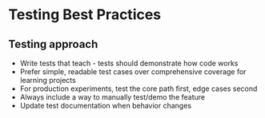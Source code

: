 # Testing Best Practices

## Testing approach

- Write tests that teach - tests should demonstrate how code works
- Prefer simple, readable test cases over comprehensive coverage for learning projects
- For production experiments, test the core path first, edge cases second
- Always include a way to manually test/demo the feature
- Update test documentation when behavior changes
